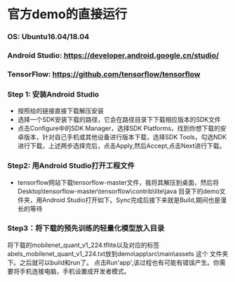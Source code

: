 # 官方demo的直接运行
### OS: Ubuntu16.04/18.04

### Android Studio: <https://developer.android.google.cn/studio/> 

### TensorFlow: <https://github.com/tensorflow/tensorflow>

### Step 1: 安装Android Studio
* 按照给的链接直接下载解压安装
* 选择一个SDK安装下载的路径，它会在路径目录下下载相应版本的SDK文件
* 点击Configure中的SDK Manager，选择SDK Platforms，找到你想下载的安卓版本，针对自己手机或其他设备进行版本下载，选择SDK Tools，勾选NDK进行下载，上述两步选择完后，点击Apply,然后Accept,点击Next进行下载。
  
### Step2: 用Android Studio打开工程文件

* tensorflow网站下载tensorflow-master文件，我将其解压到桌面，然后将Desktop\tensorflow-master\tensorflow\contrib\lite\java 目录下的demo文件夹，用Android Studio打开如下。Sync完成后接下来就是Build,期间也是漫长的等待
  
### Step3：将下载的预先训练的轻量化模型放入目录

将下载的mobilenet_quant_v1_224.tflite以及对应的标签abels_mobilenet_quant_v1_224.txt放到demo\app\src\main\assets 这个 文件夹下。之后就可以build和run了。
点击Run'app',该过程也有可能有错误产生。你需要将手机连接电脑，手机设置成开发者模式。
